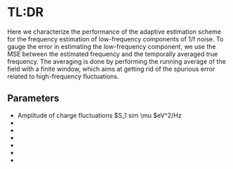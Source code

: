 # TL:DR
Here we characterize the performance of the adaptive estimation scheme for the frequency estimation of low-frequency components of 1/f noise. To gauge the error in estimating the low-frequency component, we use the MSE between the estimated frequency and the temporally averaged true frequency. The averaging is done by performing the running average of the field with a finite window, which aims at getting rid of the spurious error related to high-frequency fluctuations. 


## Parameters
- Amplitude of charge fluctuations $S_1 
sim  \mu $eV^2/Hz 
- 
- 
- 
- 
- 
- 
